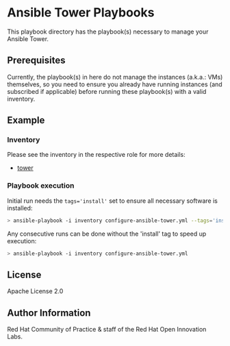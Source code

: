 # Ansible Tower Playbooks

This playbook directory has the playbook(s) necessary to manage your Ansible Tower.

## Prerequisites

Currently, the playbook(s) in here do not manage the instances (a.k.a.: VMs) themselves, so you need to ensure you already have running instances (and subscribed if applicable) before running these playbook(s) with a valid inventory.

## Example

### Inventory

Please see the inventory in the respective role for more details:

- [tower](../../../roles/ansible/tower/README.md)


### Playbook execution

Initial run needs the `tags='install'` set to ensure all necessary software is installed:

```bash
> ansible-playbook -i inventory configure-ansible-tower.yml --tags='install'
```

Any consecutive runs can be done without the 'install' tag to speed up execution:
```bash
> ansible-playbook -i inventory configure-ansible-tower.yml
```


License
-------

Apache License 2.0


Author Information
------------------

Red Hat Community of Practice & staff of the Red Hat Open Innovation Labs.
